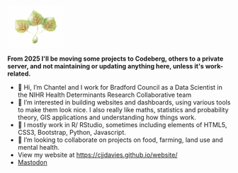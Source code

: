 <img src="https://raw.githubusercontent.com/cjjdavies/cjjdavies/main/DET_09.png" alt-text="aspen logo" width=25%>

**From 2025 I'll be moving some projects to Codeberg, others to a private server, and not maintaining or updating anything here, unless it's work-related.**
- 👋 Hi, I’m Chantel and I work for Bradford Council as a Data Scientist in the NIHR Health Determinants Research Collaborative team
- 👀 I’m interested in building websites and dashboards, using various tools to make them look nice. I also really like maths, statistics and probability theory, GIS applications and understanding how things work.
- 🌱 I mostly work in R/ RStudio, sometimes including elements of HTML5, CSS3, Bootstrap, Python, Javascript.
- 💞️ I’m looking to collaborate on projects on food, farming, land use and mental health.
- View my website at https://cjjdavies.github.io/website/
- <a rel="me" href="https://mastodon.scot/@cdavies">Mastodon</a>

<!---
cjjdavies/cjjdavies is a ✨ special ✨ repository because its `README.md` (this file) appears on your GitHub profile.
You can click the Preview link to take a look at your changes.
--->
